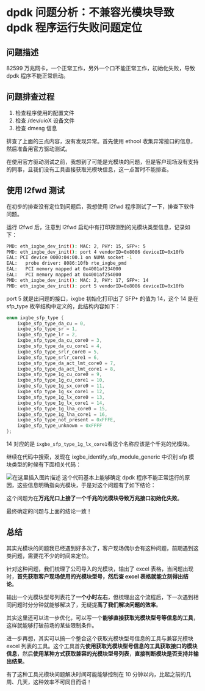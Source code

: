 # dpdk 问题分析：不兼容光模块导致 dpdk 程序运行失败问题定位
## 问题描述
82599 万兆网卡，一个正常工作，另外一个口不能正常工作，初始化失败，导致 dpdk 程序不能正常启动。

## 问题排查过程
1. 检查程序使用的配置文件
2. 检查 /dev/uioX 设备文件
3. 检查 dmesg 信息

排查了上面的三点内容，没有发现异常。首先使用 ethool 收集异常接口的信息，然后准备用官方驱动测试。

在使用官方驱动测试之前，我想到了可能是光模块的问题，但是客户现场没有支持的同事，且我们没有工具直接获取光模块信息，这一点暂时不能排查。

## 使用 l2fwd 测试
在初步的排查没有定位到问题后，我想使用 l2fwd 程序测试了一下，排查下软件问题。

运行 l2fwd 后，注意到 l2fwd 启动中有打印探测到的光模块类型信息，记录如下：

```bash
PMD: eth_ixgbe_dev_init(): MAC: 2, PHY: 15, SFP+: 5
PMD: eth_ixgbe_dev_init(): port 4 vendorID=0x8086 deviceID=0x10fb
EAL: PCI device 0000:04:00.1 on NUMA socket -1
EAL:   probe driver: 8086:10fb rte_ixgbe_pmd
EAL:   PCI memory mapped at 0x4001af234000
EAL:   PCI memory mapped at 0x4001af254000
PMD: eth_ixgbe_dev_init(): MAC: 2, PHY: 17, SFP+: 14
PMD: eth_ixgbe_dev_init(): port 5 vendorID=0x8086 deviceID=0x10fb
```
port 5 就是出问题的接口，ixgbe 初始化打印出了 SFP+ 的值为 14，这个 14 是在 sfp_type 枚举结构中定义的，此结构内容如下：

```c
enum ixgbe_sfp_type {
    ixgbe_sfp_type_da_cu = 0,
    ixgbe_sfp_type_sr = 1,
    ixgbe_sfp_type_lr = 2,
    ixgbe_sfp_type_da_cu_core0 = 3,
    ixgbe_sfp_type_da_cu_core1 = 4,
    ixgbe_sfp_type_srlr_core0 = 5,
    ixgbe_sfp_type_srlr_core1 = 6,
    ixgbe_sfp_type_da_act_lmt_core0 = 7,
    ixgbe_sfp_type_da_act_lmt_core1 = 8,
    ixgbe_sfp_type_1g_cu_core0 = 9,
    ixgbe_sfp_type_1g_cu_core1 = 10,
    ixgbe_sfp_type_1g_sx_core0 = 11,
    ixgbe_sfp_type_1g_sx_core1 = 12,
    ixgbe_sfp_type_1g_lx_core0 = 13,
    ixgbe_sfp_type_1g_lx_core1 = 14,
    ixgbe_sfp_type_1g_lha_core0 = 15,
    ixgbe_sfp_type_1g_lha_core1 = 16,
    ixgbe_sfp_type_not_present = 0xFFFE,
    ixgbe_sfp_type_unknown = 0xFFFF
};
```
14 对应的是 ```ixgbe_sfp_type_1g_lx_core1```看这个名称应该是个千兆的光模块。

继续在代码中搜索，发现在 ixgbe_identify_sfp_module_generic 中识别 sfp 模块类型的时候有下面相关代码：

![在这里插入图片描述](https://img-blog.csdnimg.cn/20201212105203219.png)
这个代码基本上能够确定 dpdk 程序不能正常运行的原因，这些信息明确指向光模块，于是对这个问题有了如下结论：

这个问题为在**万兆光口上接了一个千兆的光模块导致万兆接口初始化失败**。

最终确定的问题与上面的结论一致！

## 总结
其实光模块的问题我已经遇到好多次了，客户现场偶尔会有这种问题，前期遇到这类问题，需要花不少的时间来定位。

针对这种问题，我们梳理了公司导入的光模块，输出了 excel 表格，当问题出现时，**首先获取客户现场使用的光模块型号，然后查 excel 表格就能立刻得出结论**。

输出一个光模块型号列表花了**一个小时左右**，但梳理出这个流程后，下一次遇到相同问题时分分钟就能够解决了，无疑提**高了我们解决问题的效率**。

其实这里还可以进一步优化，可以写一个**能够直接获取光模块型号等信息的工具**，这样就能够打破前场的某些限制条件。

进一步再想，其实可以搞一个整合这个获取光模块型号信息的工具与兼容光模块 excel 列表的工具。这个工具首先**使用获取光模块型号信息的工具获取接口的模块信息**，然后**使用某种方式获取兼容的光模块型号列表**，**直接判断模块是否支持并输出结果**。

有了这种工具光模块问题解决时间可能能够控制在 10 分钟以内，比起之前的几周、几天，这种效率不可同日而语！


